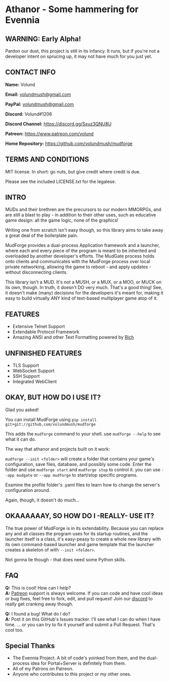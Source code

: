 # Athanor - Some hammering for Evennia

## WARNING: Early Alpha!

Pardon our dust, this project is still in its infancy. It runs, but if you're not a developer intent on sprucing up, it
may not have much for you just yet.

## CONTACT INFO

**Name:** Volund

**Email:** volundmush@gmail.com

**PayPal:** volundmush@gmail.com

**Discord:** Volund#1206

**Discord Channel:** https://discord.gg/Sxuz3QNU8U

**Patreon:** https://www.patreon.com/volund

**Home Repository:** https://github.com/volundmush/mudforge

## TERMS AND CONDITIONS

MIT license. In short: go nuts, but give credit where credit is due.

Please see the included LICENSE.txt for the legalese.

## INTRO

MUDs and their brethren are the precursors to our modern MMORPGs, and are still a blast to play - in addition to their
other uses, such as educative game design: all the game logic, none of the graphics!

Writing one from scratch isn't easy though, so this library aims to take away a great deal of the boilerplate pain.

MudForge provides a dual-process Application framework and a launcher, where each and every piece of the program is
meant to be inherited and overloaded by another developer's efforts. The MudGate process holds onto clients and
communicates with the MudForge process over local private networking, allowing the game to reboot - and apply updates -
without disconnecting clients.

This library isn't a MUD. It's not a MUSH, or a MUX, or a MOO, or MUCK on its own, though. In truth, it doesn't DO very
much. That's a good thing! See, it doesn't make (many) decisions for the developers it's meant for, making it easy to
build virtually ANY kind of text-based multiplayer game atop of it.

## FEATURES

* Extensive Telnet Support
* Extendable Protocol Framework
* Amazing ANSI and other Text Formatting powered by [Rich](https://github.com/willmcgugan/rich)

## UNFINISHED FEATURES

* TLS Support
* WebSocket Support
* SSH Support
* Integrated WebClient

## OKAY, BUT HOW DO I USE IT?

Glad you asked!

You can install MudForge using ```pip install git+git://github.com/volundmush/mudforge```

This adds the `mudforge` command to your shell. use `mudforge --help` to see what it can do.

The way that athanor and projects built on it work:

`mudforge --init <folder>` will create a folder that contains your game's configuration, save files, database, and
possibly some code. Enter the folder and use `mudforge start` and `mudforge stop` to control it. you can
use `--app mudgate` or `--app mudforge` to start/stop specific programs.

Examine the profile folder's .yaml files to learn how to change the server's configuration around.

Again, though, it doesn't do much...

## OKAAAAAAY, SO HOW DO I -REALLY- USE IT?

The true power of MudForge is in its extendability. Because you can replace any and all classes the program uses for its
startup routines, and the launcher itself is a class, it's easy-peasy to create a whole new library with its own
command-based launcher and game template that the launcher creates a skeleton of with `--init <folder>`.

Not gonna lie though - that does need some Python skills.

## FAQ

__Q:__ This is cool! How can I help?  
__A:__ [Patreon](https://www.patreon.com/volund) support is always welcome. If you can code and have cool ideas or bug
fixes, feel free to fork, edit, and pull request! Join our [discord](https://discord.gg/Sxuz3QNU8U) to really get
cranking away though.

__Q:__ I found a bug! What do I do?  
__A:__ Post it on this GitHub's Issues tracker. I'll see what I can do when I have time. ... or you can try to fix it
yourself and submit a Pull Request. That's cool too.

## Special Thanks

* The Evennia Project. A bit of code's yoinked from them, and the dual-process idea for Portal+Server is definitely from
  them.
* All of my Patrons on Patreon.
* Anyone who contributes to this project or my other ones.

